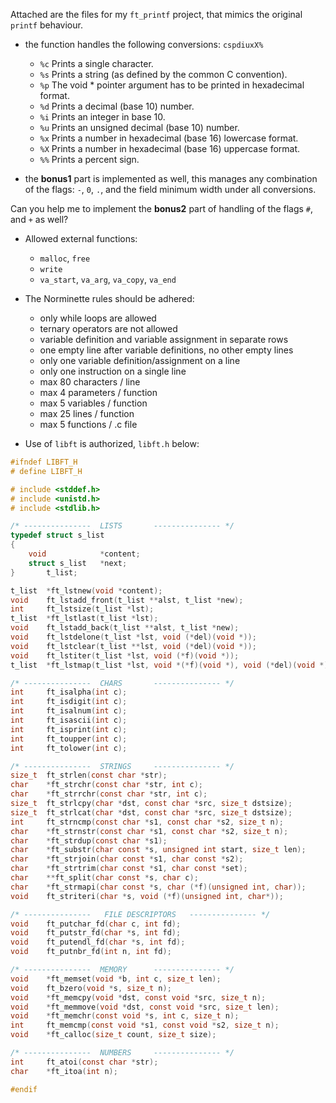 Attached are the files for my `ft_printf` project, that mimics the original `printf` behaviour.

- the function handles the following conversions: `cspdiuxX%`
  - `%c` Prints a single character.
  - `%s` Prints a string (as defined by the common C convention).
  - `%p` The void * pointer argument has to be printed in hexadecimal format.
  - `%d` Prints a decimal (base 10) number.
  - `%i` Prints an integer in base 10.
  - `%u` Prints an unsigned decimal (base 10) number.
  - `%x` Prints a number in hexadecimal (base 16) lowercase format.
  - `%X` Prints a number in hexadecimal (base 16) uppercase format.
  - `%%` Prints a percent sign.

- the **bonus1** part is implemented as well, this manages any combination of the flags: `-`, `0`, `.`, and the field minimum width under all conversions.

Can you help me to implement the **bonus2** part of handling of the flags `#`, ` ` and `+` as well?

- Allowed external functions:
  - `malloc`, `free`
  - `write`
  - `va_start`, `va_arg`, `va_copy`, `va_end`

- The Norminette rules should be adhered:
  - only while loops are allowed
  - ternary operators are not allowed
  - variable definition and variable assignment in separate rows
  - one empty line after variable definitions, no other empty lines
  - only one variable definition/assignment on a line
  - only one instruction on a single line
  - max 80 characters / line
  - max 4 parameters / function
  - max 5 variables / function
  - max 25 lines / function
  - max 5 functions / .c file
- Use of `libft` is authorized, `libft.h` below:

```h
#ifndef LIBFT_H
# define LIBFT_H

# include <stddef.h>
# include <unistd.h>
# include <stdlib.h>

/* ---------------	LISTS		--------------- */
typedef struct s_list
{
	void			*content;
	struct s_list	*next;
}		t_list;

t_list	*ft_lstnew(void *content);
void	ft_lstadd_front(t_list **alst, t_list *new);
int		ft_lstsize(t_list *lst);
t_list	*ft_lstlast(t_list *lst);
void	ft_lstadd_back(t_list **alst, t_list *new);
void	ft_lstdelone(t_list *lst, void (*del)(void *));
void	ft_lstclear(t_list **lst, void (*del)(void *));
void	ft_lstiter(t_list *lst, void (*f)(void *));
t_list	*ft_lstmap(t_list *lst, void *(*f)(void *), void (*del)(void *));

/* ---------------	CHARS		--------------- */
int		ft_isalpha(int c);
int		ft_isdigit(int c);
int		ft_isalnum(int c);
int		ft_isascii(int c);
int		ft_isprint(int c);
int		ft_toupper(int c);
int		ft_tolower(int c);

/* ---------------	STRINGS		--------------- */
size_t	ft_strlen(const char *str);
char	*ft_strchr(const char *str, int c);
char	*ft_strrchr(const char *str, int c);
size_t	ft_strlcpy(char *dst, const char *src, size_t dstsize);
size_t	ft_strlcat(char *dst, const char *src, size_t dstsize);
int		ft_strncmp(const char *s1, const char *s2, size_t n);
char	*ft_strnstr(const char *s1, const char *s2, size_t n);
char	*ft_strdup(const char *s1);
char	*ft_substr(char const *s, unsigned int start, size_t len);
char	*ft_strjoin(char const *s1, char const *s2);
char	*ft_strtrim(char const *s1, char const *set);
char	**ft_split(char const *s, char c);
char	*ft_strmapi(char const *s, char (*f)(unsigned int, char));
void	ft_striteri(char *s, void (*f)(unsigned int, char*));

/* ---------------   FILE DESCRIPTORS   --------------- */
void	ft_putchar_fd(char c, int fd);
void	ft_putstr_fd(char *s, int fd);
void	ft_putendl_fd(char *s, int fd);
void	ft_putnbr_fd(int n, int fd);

/* ---------------	MEMORY		--------------- */
void	*ft_memset(void *b, int c, size_t len);
void	ft_bzero(void *s, size_t n);
void	*ft_memcpy(void *dst, const void *src, size_t n);
void	*ft_memmove(void *dst, const void *src, size_t len);
void	*ft_memchr(const void *s, int c, size_t n);
int		ft_memcmp(const void *s1, const void *s2, size_t n);
void	*ft_calloc(size_t count, size_t size);

/* ---------------	NUMBERS		--------------- */
int		ft_atoi(const char *str);
char	*ft_itoa(int n);

#endif
```
